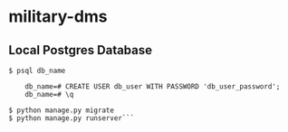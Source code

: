 # military-dms

## Local Postgres Database
```$ createdb db_name
$ psql db_name

    db_name=# CREATE USER db_user WITH PASSWORD 'db_user_password';
    db_name=# \q
    
$ python manage.py migrate
$ python manage.py runserver```
